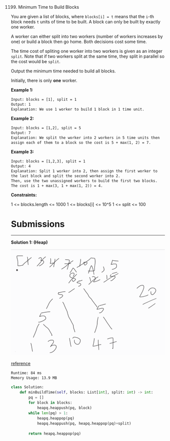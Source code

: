 1199. Minimum Time to Build Blocks

You are given a list of blocks, where `blocks[i] = t` means that the `i`-th block needs `t` units of time to be built. A block can only be built by exactly one worker.

A worker can either split into two workers (number of workers increases by one) or build a block then go home. Both decisions cost some time.

The time cost of spliting one worker into two workers is given as an integer `split`. Note that if two workers split at the same time, they split in parallel so the cost would be `split`.

Output the minimum time needed to build all blocks.

Initially, there is only **one** worker.

**Example 1:**
```
Input: blocks = [1], split = 1
Output: 1
Explanation: We use 1 worker to build 1 block in 1 time unit.
```
**Example 2:**
```
Input: blocks = [1,2], split = 5
Output: 7
Explanation: We split the worker into 2 workers in 5 time units then assign each of them to a block so the cost is 5 + max(1, 2) = 7.
```
**Example 3:**
```
Input: blocks = [1,2,3], split = 1
Output: 4
Explanation: Split 1 worker into 2, then assign the first worker to the last block and split the second worker into 2.
Then, use the two unassigned workers to build the first two blocks.
The cost is 1 + max(3, 1 + max(1, 2)) = 4.
```

**Constraints:**

1 <= blocks.length <= 1000
1 <= blocks[i] <= 10^5
1 <= split <= 100

# Submissions
---
**Solution 1: (Heap)**

![1199_1](img/1199_1.png)

[reference](https://www.youtube.com/watch?v=pSW8wxvcEcM)
```
Runtime: 84 ms
Memory Usage: 13.9 MB
```
```python
class Solution:
    def minBuildTime(self, blocks: List[int], split: int) -> int:
        pq = []
        for block in blocks:
            heapq.heappush(pq, block)
        while len(pq) > 1:
            heapq.heappop(pq)
            heapq.heappush(pq, heapq.heappop(pq)+split)
        
        return heapq.heappop(pq)
```

